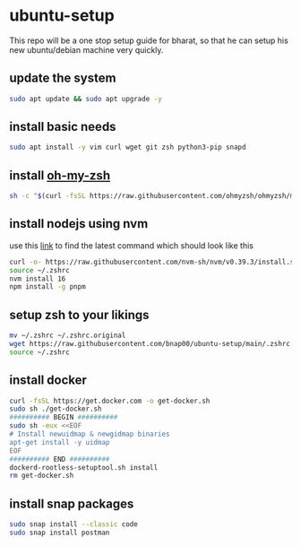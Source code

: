 # ubuntu-setup
This repo will be a one stop setup guide for bharat, so that he can setup his new ubuntu/debian machine very quickly. 

## update the system
```bash
sudo apt update && sudo apt upgrade -y
```

## install basic needs 
```bash
sudo apt install -y vim curl wget git zsh python3-pip snapd
```

## install [oh-my-zsh](https://github.com/ohmyzsh/ohmyzsh)
```bash
sh -c "$(curl -fsSL https://raw.githubusercontent.com/ohmyzsh/ohmyzsh/master/tools/install.sh)"
```
## install nodejs using nvm
use this [link](https://github.com/nvm-sh/nvm#installing-and-updating) to find the latest command which should look like this
```bash
curl -o- https://raw.githubusercontent.com/nvm-sh/nvm/v0.39.3/install.sh | bash
source ~/.zshrc
nvm install 16
npm install -g pnpm 
```

## setup zsh to your likings
```bash
mv ~/.zshrc ~/.zshrc.original
wget https://raw.githubusercontent.com/bnap00/ubuntu-setup/main/.zshrc -P ~/
source ~/.zshrc
```

## install docker
```bash
curl -fsSL https://get.docker.com -o get-docker.sh
sudo sh ./get-docker.sh
########## BEGIN ##########
sudo sh -eux <<EOF
# Install newuidmap & newgidmap binaries
apt-get install -y uidmap
EOF
########## END ##########
dockerd-rootless-setuptool.sh install
rm get-docker.sh
```

## install snap packages
```bash
sudo snap install --classic code
sudo snap install postman
```
